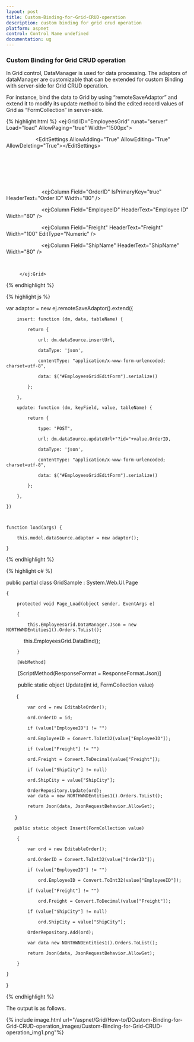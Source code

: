 ```yaml
---
layout: post
title: Custom-Binding-for-Grid-CRUD-operation
description: custom binding for grid crud operation
platform: aspnet
control: Control Name undefined
documentation: ug
---
```


### Custom Binding for Grid CRUD operation

In Grid control, DataManager is used for data processing. The adaptors of dataManager are customizable that can be extended for custom Binding with server-side for Grid CRUD operation.

For instance, bind the data to Grid by using “remoteSaveAdaptor” and extend it to modify its update method to bind the edited record values of Grid as “FormCollection” in server-side.

{% highlight html %}
        <ej:Grid ID="EmployeesGrid" runat="server" Load="load" AllowPaging="true" Width="1500px">

                    <EditSettings AllowAdding="True" AllowEditing="True" AllowDeleting="True"&gt;&lt;/EditSettings>

                    <DataManager Adaptor="remoteSaveAdaptor" UpdateURL="Default.aspx/Update" InsertURL="Default.aspx/Add" RemoveURL="Default.aspx/Delete">

                    <ToolbarSettings ShowToolbar="True" ToolbarItems="add,edit,delete,update,cancel"></ToolbarSettings>

                    <Columns>

                        <ej:Column Field="OrderID" IsPrimaryKey="true" HeaderText="Order ID" Width="80" />

                        <ej:Column Field="EmployeeID" HeaderText="Employee ID" Width="80" />

                        <ej:Column Field="Freight" HeaderText="Freight" Width="100" EditType="Numeric" />

                        <ej:Column Field="ShipName" HeaderText="ShipName" Width="80" />

                    <Columns>

         </ej:Grid>


{% endhighlight %}

{% highlight js %}


var adaptor = new ej.remoteSaveAdaptor().extend({

        insert: function (dm, data, tableName) {

            return {

                url: dm.dataSource.insertUrl,

                dataType: 'json',

                contentType: "application/x-www-form-urlencoded; charset=utf-8",

                data: $("#EmployeesGridEditForm").serialize()

            };

        },

        update: function (dm, keyField, value, tableName) {

            return {

                type: "POST",

                url: dm.dataSource.updateUrl+"?id="+value.OrderID,

                dataType: 'json',

                contentType: "application/x-www-form-urlencoded; charset=utf-8",

                data: $("#EmployeesGridEditForm").serialize()

            };

        },

    })



    function load(args) {

        this.model.dataSource.adaptor = new adaptor();

    }



{% endhighlight  %}


{% highlight c# %}

public partial class GridSample : System.Web.UI.Page

    {

        protected void Page_Load(object sender, EventArgs e)

        {

            this.EmployeesGrid.DataManager.Json = new NORTHWNDEntities1().Orders.ToList();

            this.EmployeesGrid.DataBind();

        }

        [WebMethod]

        [ScriptMethod(ResponseFormat = ResponseFormat.Json)]

        public static object Update(int id, FormCollection value)

        {

            var ord = new EditableOrder();

            ord.OrderID = id;

            if (value["EmployeeID"] != "")

            ord.EmployeeID = Convert.ToInt32(value["EmployeeID"]);

            if (value["Freight"] != "")

            ord.Freight = Convert.ToDecimal(value["Freight"]);

            if (value["ShipCity"] != null)

            ord.ShipCity = value["ShipCity"];

            OrderRepository.Update(ord);
            var data = new NORTHWNDEntities1().Orders.ToList();

            return Json(data, JsonRequestBehavior.AllowGet);

      }

       public static object Insert(FormCollection value)

        {

            var ord = new EditableOrder();

            ord.OrderID = Convert.ToInt32(value["OrderID"]);

            if (value["EmployeeID"] != "")

                ord.EmployeeID = Convert.ToInt32(value["EmployeeID"]);

            if (value["Freight"] != "")

                ord.Freight = Convert.ToDecimal(value["Freight"]);

            if (value["ShipCity"] != null)

                ord.ShipCity = value["ShipCity"];

            OrderRepository.Add(ord);

            var data new NORTHWNDEntities1().Orders.ToList();

            return Json(data, JsonRequestBehavior.AllowGet);

        }

    }

}

{% endhighlight %}

The output is as follows.

{% include image.html url="/aspnet/Grid/How-to/DCustom-Binding-for-Grid-CRUD-operation_images/Custom-Binding-for-Grid-CRUD-operation_img1.png"%}

































